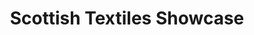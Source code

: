 ---
title: "Scottish Textiles Showcase"
url: /edinburgh/scottish-textiles-showcase/
shop: Kleidung
---